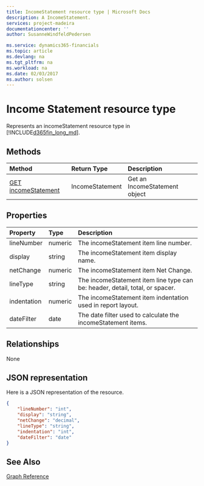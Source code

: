 ```yaml
---
title: IncomeStatement resource type | Microsoft Docs
description: A IncomeStatement.
services: project-madeira
documentationcenter: ''
author: SusanneWindfeldPedersen

ms.service: dynamics365-financials
ms.topic: article
ms.devlang: na
ms.tgt_pltfrm: na
ms.workload: na
ms.date: 02/03/2017
ms.author: solsen
---
```


# Income Statement resource type
Represents an incomeStatement resource type in [!INCLUDE[d365fin_long_md](../dynamics-nav/includes/d365fin_long_md.md)].

## Methods

| Method       | Return Type  |Description|
|:---------------|:--------|:----------|
|[GET incomeStatement](dynamics_get_incomestatement.md)|IncomeStatement|Get an IncomeStatement object|

## Properties
| Property	   | Type	|Description|
|:---------------|:--------|:----------|
|lineNumber|numeric|The incomeStatement item line number.|
|display|string|The incomeStatement item display name.|
|netChange|numeric|The incomeStatement item Net Change.|
|lineType|string|The incomeStatement item line type can be: header, detail, total, or spacer.|
|indentation|numeric|The incomeStatement item indentation used in report layout.|
|dateFilter|date|The date filter used to calculate the incomeStatement items.|


## Relationships
None

## JSON representation

Here is a JSON representation of the resource.


```json
{
    "lineNumber": "int",
    "display": "string",
    "netChange": "decimal",
    "lineType": "string",
    "indentation": "int",
    "dateFilter": "date"
}

```
## See Also
[Graph Reference](dynamics_graph_reference.md)  
